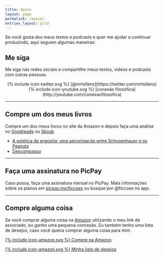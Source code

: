 ```yaml
---
title: Apoie
layout: page
permalink: /apoie/
entries_layout: grid
---
```


Se você gosta dos meus textos e podcasts e quer me ajudar a continuar produzindo, aqui seguem algumas maneiras:

## Me siga

Me siga nas redes sociais e compartilhe meus textos, vídeos e podcasts com outras pessoas.

<center>
<span class="icon icon--twitter">{% include icon-twitter.svg %}</span> [@mrtollens](https://twitter.com/mrtollens)
<span class="icon icon--youtube">{% include icon-youtube.svg %}</span> [conexão filosófica](http://youtube.com/conexaofilosofica)
</center>

 ---
 
## Compre um dos meus livros

Compre um dos meus livros no site da Amazon e depois faça uma análise no [Goodreads](https://www.goodreads.com/author/show/16012578.Marcos_Ramon) ou [Skoob](https://www.skoob.com.br/descompasso-841935ed847109.html).

 - [A estética da angústia: uma aproximação entre Schopenhauer e os Peanuts](https://amzn.to/2XAkrWF)
 - [Descompasso](https://amzn.to/2XvjDlH)
 
 ---
 
## Faça uma assinatura no PicPay

Caso possa, faça uma assinatura mensal no PicPay. Mais informações sobre os planos em [picpay.me/ficcoes](https://picpay.me/ficcoes) ou busque por @ficcoes no app.

 ---

## Compre alguma coisa

Se você comprar alguma coisa na [Amazon](https://www.amazon.com.br/?&_encoding=UTF8&tag=marcramo-20&linkCode=ur2&linkId=aad24eb81b50d91ca9706a1565e538a2&camp=1789&creative=9325) utilizando o meu link de associado, eu ganho uma pequena comissão. Eu também tenho uma lista de desejos, caso você queira comprar alguma coisa para mim. 

<a href="https://www.amazon.com.br/?&_encoding=UTF8&tag=marcramo-20&linkCode=ur2&linkId=aad24eb81b50d91ca9706a1565e538a2&camp=1789&creative=9325" onclick="ga(&quot;send&quot;,&quot;event&quot;,&quot;link&quot;,&quot;click&quot;,&quot;Shop Amazon&quot;)" class="btn"><span class="icon icon--amazon">{% include icon-amazon.svg %}</span> Compre na Amazon </a> 

<a href="https://amzn.to/2DnqGW4" onclick="ga(&quot;send&quot;,&quot;event&quot;,&quot;link&quot;,&quot;click&quot;,&quot;Amazon Wish List&quot;)" class="btn"><span class="icon icon--amazon">{% include icon-amazon.svg %}</span> Minha lista de desejos</a>
